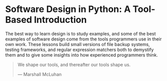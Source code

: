 # Software Design in Python: A Tool-Based Introduction

The best way to learn design is to study examples,
and some of the best examples of software design come from
the tools programmers use in their own work.
These lessons build small versions of file backup systems,
testing frameworks,
and regular expression matchers
both to demystify them
and to give some insights into how experienced programmers think.

> We shape our tools, and thereafter our tools shape us.
>
> — Marshall McLuhan

